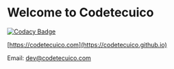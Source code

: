 # Welcome to Codetecuico

[![Codacy Badge](https://api.codacy.com/project/badge/Grade/6500745cbf804d9c8863213123443292)](https://app.codacy.com/app/iptecuico/codetecuico.github.io?utm_source=github.com&utm_medium=referral&utm_content=Codetecuico/codetecuico.github.io&utm_campaign=badger)

[https://codetecuico.com](https://codetecuico.github.io)

Email: dev@codetecuico.com
